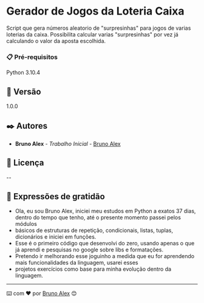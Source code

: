 # Gerador de  Jogos da Loteria Caixa

Script que gera números aleatorio de "surpresinhas" para jogos de varias loterias da caixa. Possibilita calcular varias
"surpresinhas" por vez já calculando o valor da aposta escolhida.

### 📋 Pré-requisitos

Python 3.10.4

## 📌 Versão

1.0.0

## ✒️ Autores

* **Bruno Alex** - *Trabalho Inicial* - [Bruno Alex](https://github.com/brullex)


## 📄 Licença

--

## 🎁 Expressões de gratidão

* Ola, eu sou Bruno Alex, iniciei meu estudos em Python a exatos 37 dias, dentro do tempo que tenho, até o presente momento passei pelos módulos
* básicos de estruturas de repetição, condicionais, listas, tuplas, dicionários e iniciei em funções.
* Esse é o primeiro código que desenvolvi do zero, usando apenas o que já aprendi e pesquisas no google sobre libs e formatações.
* Pretendo ir melhorando esse joguinho a medida que eu for aprendendo mais funcionalidades da linguagem, usarei esses
* projetos exercícios como base para minha evolução dentro da linguagem.


---
⌨️ com ❤️ por [Bruno Alex](https://gist.github.com/brullex) 😊